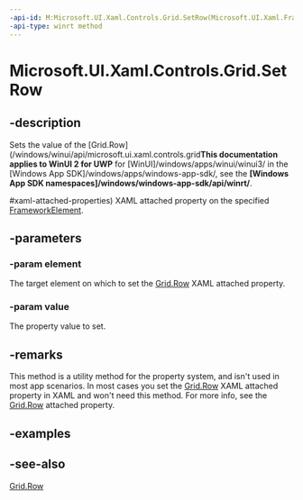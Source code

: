 ```yaml
---
-api-id: M:Microsoft.UI.Xaml.Controls.Grid.SetRow(Microsoft.UI.Xaml.FrameworkElement,System.Int32)
-api-type: winrt method
---
```


<!-- Method syntax
public void SetRow(Windows.UI.Xaml.FrameworkElement element, System.Int32 value)
-->

# Microsoft.UI.Xaml.Controls.Grid.SetRow

## -description
Sets the value of the [Grid.Row](/windows/winui/api/microsoft.ui.xaml.controls.grid**This documentation applies to WinUI 2 for UWP** for [WinUI]/windows/apps/winui/winui3/ in the [Windows App SDK]/windows/apps/windows-app-sdk/, see the **[Windows App SDK namespaces]/windows/windows-app-sdk/api/winrt/**.

#xaml-attached-properties) XAML attached property on the specified [FrameworkElement](../microsoft.ui.xaml/frameworkelement.md).

## -parameters
### -param element
The target element on which to set the [Grid.Row](/windows/winui/api/microsoft.ui.xaml.controls.grid#xaml-attached-properties) XAML attached property.

### -param value
The property value to set.

## -remarks
This method is a utility method for the property system, and isn't used in most app scenarios. In most cases you set the [Grid.Row](/windows/winui/api/microsoft.ui.xaml.controls.grid#xaml-attached-properties) XAML attached property in XAML and won't need this method. For more info, see the [Grid.Row](/windows/winui/api/microsoft.ui.xaml.controls.grid#xaml-attached-properties) attached property.

## -examples

## -see-also
[Grid.Row](/windows/winui/api/microsoft.ui.xaml.controls.grid#xaml-attached-properties)
